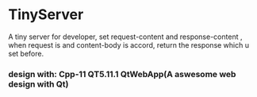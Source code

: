# TinyServer
A tiny server for developer, set request-content and response-content , when request is and content-body is accord, return the response which u set before.

### design with: Cpp-11  QT5.11.1  QtWebApp(A aswesome web design with Qt)
